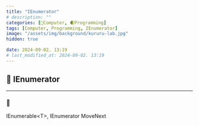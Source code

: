```yaml
---
title: "IEnumerator"
# description: ""
categories: [💫Computer, 🌒Programming]
tags: [Computer, Programming, IEnumerator]
image: "/assets/img/background/kururu-lab.jpg"
hidden: true

date: 2024-09-02. 13:19
# last_modified_at: 2024-09-02. 13:19
---
```


## 💫 IEnumerator

---

### 🫧

IEnumerable\<T\>, IEnumerator MoveNext  
